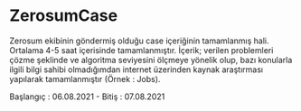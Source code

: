 # ZerosumCase

Zerosum ekibinin göndermiş olduğu case içeriğinin tamamlanmış hali. Ortalama 4-5 saat içerisinde tamamlanmıştır. 
İçerik; verilen problemleri çözme şeklinde ve algoritma seviyesini ölçmeye yönelik olup, bazı konularla ilgili bilgi sahibi olmadığımdan internet üzerinden kaynak araştırması yapılarak tamamlanmıştır (Örnek : Jobs).

Başlangıç : 06.08.2021  -  Bitiş : 07.08.2021
